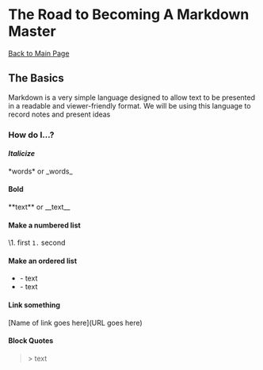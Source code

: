 # The Road to Becoming A Markdown Master

[Back to Main Page](README.md)

## The Basics

Markdown is a very simple language designed to allow text to be presented in a readable and viewer-friendly format.
We will be using this language to record notes and present ideas

### How do I...?

#### *Italicize*
\*words* or \_words_

#### **Bold**
\*\*text** or \_\_text_\_

#### Make a numbered list
 \1. first
`1.` second

#### Make an ordered list
- \- text
- \- text

#### Link something
\[Name of link goes here](URL goes here)

#### Block Quotes
> \> text


